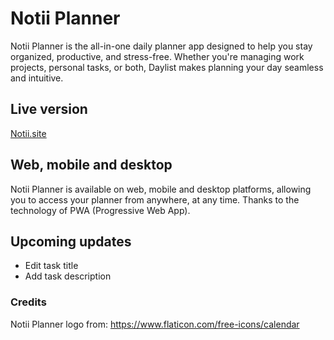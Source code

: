 # Notii Planner
Notii Planner is the all-in-one daily planner app designed to help you stay organized, productive, and stress-free. Whether you're managing work projects, personal tasks, or both, Daylist makes planning your day seamless and intuitive.

## Live version
[Notii.site](https://notii.site/)

## Web, mobile and desktop
Notii Planner is available on web, mobile and desktop platforms, allowing you to access your planner from anywhere, at any time. 
Thanks to the technology of PWA (Progressive Web App).

## Upcoming updates
- Edit task title
- Add task description

### Credits
Notii Planner logo from: https://www.flaticon.com/free-icons/calendar